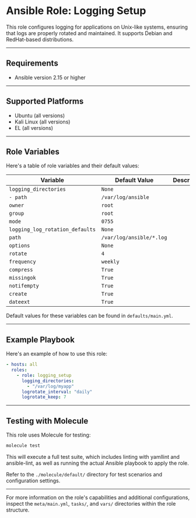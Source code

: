 # Ansible Role: Logging Setup

This role configures logging for applications on Unix-like systems, ensuring
that logs are properly rotated and maintained. It supports Debian and
RedHat-based distributions.

---

## Requirements

- Ansible version 2.15 or higher

---

## Supported Platforms

- Ubuntu (all versions)
- Kali Linux (all versions)
- EL (all versions)

---

## Role Variables

Here's a table of role variables and their default values:

<!--- vars table -->

| Variable                        | Default Value            | Description |
| ------------------------------- | ------------------------ | ----------- |
| `logging_directories`           | `None`                   |             |
| `- path`                        | `/var/log/ansible`       |             |
| `owner`                         | `root`                   |             |
| `group`                         | `root`                   |             |
| `mode`                          | `0755`                   |             |
| `logging_log_rotation_defaults` | `None`                   |             |
| `path`                          | `/var/log/ansible/*.log` |             |
| `options`                       | `None`                   |             |
| `rotate`                        | `4`                      |             |
| `frequency`                     | `weekly`                 |             |
| `compress`                      | `True`                   |             |
| `missingok`                     | `True`                   |             |
| `notifempty`                    | `True`                   |             |
| `create`                        | `True`                   |             |
| `dateext`                       | `True`                   |             |

<!--- end vars table -->

Default values for these variables can be found in `defaults/main.yml`.

---

## Example Playbook

Here's an example of how to use this role:

```yaml
- hosts: all
  roles:
    - role: logging_setup
      logging_directories:
        - "/var/log/myapp"
      logrotate_interval: "daily"
      logrotate_keep: 7
```

---

## Testing with Molecule

This role uses Molecule for testing:

```bash
molecule test
```

This will execute a full test suite, which includes linting with yamllint and
ansible-lint, as well as running the actual Ansible playbook to apply the role.

Refer to the `./molecule/default/` directory for test scenarios and
configuration settings.

---

For more information on the role's capabilities and additional configurations,
inspect the `meta/main.yml`, `tasks/`, and `vars/` directories within the role
structure.
